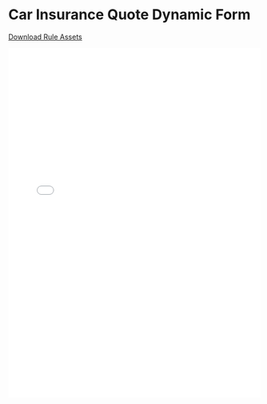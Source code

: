 # Car Insurance Quote Dynamic Form

[Download Rule Assets
](https://github.com/corticon/templates/blob/main/Dynamic-Form-Templates/Car-Insurance/Car-Insurance.zip)

<iframe width="100%" height="700" src="//jsfiddle.net/salmelinovitz/dwzhye23/7/embedded/result/" allowfullscreen="allowfullscreen" allowpaymentrequest frameborder="0"></iframe>